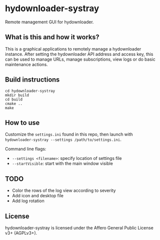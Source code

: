 # hydownloader-systray

Remote management GUI for hydownloader.

## What is this and how it works?

This is a graphical applications to remotely manage a hydownloader instance.
After setting the hydownloader API address and access key, this can be used to manage URLs, manage subscriptions,
view logs or do basic maintenance actions.

## Build instructions

```
cd hydownloader-systray
mkdir build
cd build
cmake ..
make
```

## How to use

Customize the `settings.ini` found in this repo, then launch with `hydownloader-systray --settings /path/to/settings.ini`.

Command line flags:

* `--settings <filename>`: specify location of settings file
* `--startVisible`: start with the main window visible

## TODO

* Color the rows of the log view according to severity
* Add icon and desktop file
* Add log rotation

## License

hydownloader-systray is licensed under the Affero General Public License v3+ (AGPLv3+).
